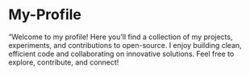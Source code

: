 # My-Profile
“Welcome to my profile! Here you’ll find a collection of my projects, experiments, and contributions to open-source. I enjoy building clean, efficient code and collaborating on innovative solutions. Feel free to explore, contribute, and connect!
